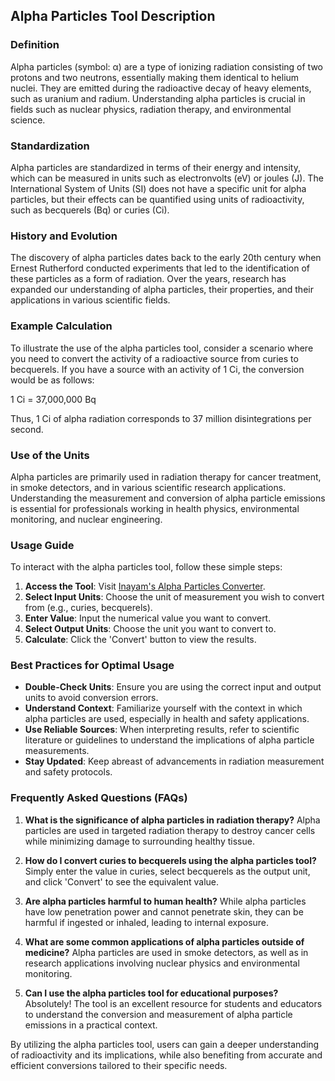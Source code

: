 ## Alpha Particles Tool Description

### Definition
Alpha particles (symbol: α) are a type of ionizing radiation consisting of two protons and two neutrons, essentially making them identical to helium nuclei. They are emitted during the radioactive decay of heavy elements, such as uranium and radium. Understanding alpha particles is crucial in fields such as nuclear physics, radiation therapy, and environmental science.

### Standardization
Alpha particles are standardized in terms of their energy and intensity, which can be measured in units such as electronvolts (eV) or joules (J). The International System of Units (SI) does not have a specific unit for alpha particles, but their effects can be quantified using units of radioactivity, such as becquerels (Bq) or curies (Ci).

### History and Evolution
The discovery of alpha particles dates back to the early 20th century when Ernest Rutherford conducted experiments that led to the identification of these particles as a form of radiation. Over the years, research has expanded our understanding of alpha particles, their properties, and their applications in various scientific fields.

### Example Calculation
To illustrate the use of the alpha particles tool, consider a scenario where you need to convert the activity of a radioactive source from curies to becquerels. If you have a source with an activity of 1 Ci, the conversion would be as follows:

1 Ci = 37,000,000 Bq

Thus, 1 Ci of alpha radiation corresponds to 37 million disintegrations per second.

### Use of the Units
Alpha particles are primarily used in radiation therapy for cancer treatment, in smoke detectors, and in various scientific research applications. Understanding the measurement and conversion of alpha particle emissions is essential for professionals working in health physics, environmental monitoring, and nuclear engineering.

### Usage Guide
To interact with the alpha particles tool, follow these simple steps:

1. **Access the Tool**: Visit [Inayam's Alpha Particles Converter](https://www.inayam.co/unit-converter/radioactivity).
2. **Select Input Units**: Choose the unit of measurement you wish to convert from (e.g., curies, becquerels).
3. **Enter Value**: Input the numerical value you want to convert.
4. **Select Output Units**: Choose the unit you want to convert to.
5. **Calculate**: Click the 'Convert' button to view the results.

### Best Practices for Optimal Usage
- **Double-Check Units**: Ensure you are using the correct input and output units to avoid conversion errors.
- **Understand Context**: Familiarize yourself with the context in which alpha particles are used, especially in health and safety applications.
- **Use Reliable Sources**: When interpreting results, refer to scientific literature or guidelines to understand the implications of alpha particle measurements.
- **Stay Updated**: Keep abreast of advancements in radiation measurement and safety protocols.

### Frequently Asked Questions (FAQs)

1. **What is the significance of alpha particles in radiation therapy?**
   Alpha particles are used in targeted radiation therapy to destroy cancer cells while minimizing damage to surrounding healthy tissue.

2. **How do I convert curies to becquerels using the alpha particles tool?**
   Simply enter the value in curies, select becquerels as the output unit, and click 'Convert' to see the equivalent value.

3. **Are alpha particles harmful to human health?**
   While alpha particles have low penetration power and cannot penetrate skin, they can be harmful if ingested or inhaled, leading to internal exposure.

4. **What are some common applications of alpha particles outside of medicine?**
   Alpha particles are used in smoke detectors, as well as in research applications involving nuclear physics and environmental monitoring.

5. **Can I use the alpha particles tool for educational purposes?**
   Absolutely! The tool is an excellent resource for students and educators to understand the conversion and measurement of alpha particle emissions in a practical context.

By utilizing the alpha particles tool, users can gain a deeper understanding of radioactivity and its implications, while also benefiting from accurate and efficient conversions tailored to their specific needs.